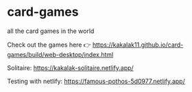 # card-games
all the card games in the world

Check out the games here 👉 https://kakalak11.github.io/card-games/build/web-desktop/index.html

Solitaire: https://kakalak-solitaire.netlify.app/

Testing with netlify: https://famous-pothos-5d0977.netlify.app/

